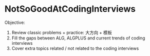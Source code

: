 # NotSoGoodAtCodingInterviews

Objective:
1. Review classic problems + practice: 大方向 + 模板
2. Fill the gaps between ALG, ALGPLUS and current trends of coding interviews
3. Cover extra topics related / not related to the coding interviews

